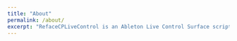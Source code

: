 ```yaml
---
title: "About"
permalink: /about/
excerpt: "RefaceCPLiveControl is an Ableton Live Control Surface script for Ableton Live."
---
```


